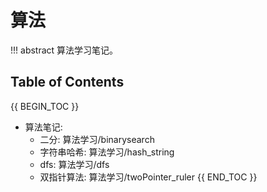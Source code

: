 # 算法

!!! abstract 
    算法学习笔记。

## Table of Contents

{{ BEGIN_TOC }}

- 算法笔记:
    - 二分: 算法学习/binarysearch
    - 字符串哈希: 算法学习/hash_string
    - dfs: 算法学习/dfs
    - 双指针算法: 算法学习/twoPointer_ruler
{{ END_TOC }}